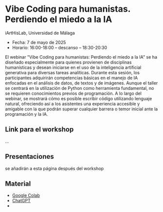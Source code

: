 # Vibe Coding para humanistas. Perdiendo el miedo a la IA
iArtHisLab, Universidad de Málaga


- Fecha: 7 de mayo de 2025
- Horario: 16:00-18:00 – descanso – 18:30-20:30

El webinar "Vibe Coding para humanistas: Perdiendo el miedo a la IA" se ha diseñado especialmente para quienes provienen de disciplinas humanísticas y desean iniciarse en el uso de la inteligencia artificial generativa para diversas tareas analíticas. Durante esta sesión, los participantes adquirirán competencias básicas en el manejo de IA enfocadas en el análisis de datos, de textos y de imágenes.
Aunque el taller se centrará en la utilización de Python como herramienta fundamental, no se requieren conocimientos previos de programación. A lo largo del webinar, se mostrará cómo es posible escribir código utilizando lenguaje natural, ofreciendo así a los asistentes una experiencia accesible y amigable con la que podrán superar cualquier barrera o temor inicial ante la programación y la IA.

## Link para el workshop
...
## Presentaciones
se añadirán a esta página después del workshop
## Material
- [Google Colab](https://colab.research.google.com/)
- [ChatGPT](https://chatgpt.com/)
- 


